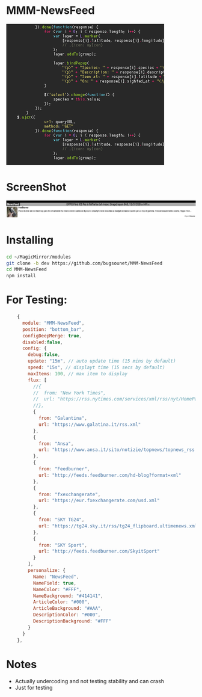 # MMM-NewsFeed

![](https://raw.githubusercontent.com/bugsounet/coding/main/undercoding.gif)

# ScreenShot

![](https://raw.githubusercontent.com/bugsounet/MMM-NewsFeed/dev/NewsFeed.png)

# Installing

```sh
cd ~/MagicMirror/modules
git clone -b dev https://github.com/bugsounet/MMM-NewsFeed
cd MMM-NewsFeed
npm install
```

# For Testing:

```js
    {
      module: "MMM-NewsFeed",
      position: "bottom_bar",
      configDeepMerge: true,
      disabled:false,
      config: {
        debug:false,
        update: "15m", // auto update time (15 mins by default)
        speed: "15s", // displayt time (15 secs by default)
        maxItems: 100, // max item to display
        flux: [
          //{
          //  from: "New York Times",
          //  url: "https://rss.nytimes.com/services/xml/rss/nyt/HomePage.xml"
          //},
          {
            from: "Galantina",
            url: "https://www.galatina.it/rss.xml"
          },
          {
            from: "Ansa",
            url: "https://www.ansa.it/sito/notizie/topnews/topnews_rss.xml"
          },
          {
            from: "Feedburner",
            url: "http://feeds.feedburner.com/hd-blog?format=xml"
          },
          {
            from: "fxexchangerate",
            url: "https://eur.fxexchangerate.com/usd.xml"
          },
          {
            from: "SKY TG24",
            url: "https://tg24.sky.it/rss/tg24_flipboard.ultimenews.xml"
          },
          {
            from: "SKY Sport",
            url: "http://feeds.feedburner.com/SkyitSport"
          }
        ],
        personalize: {
          Name: "NewsFeed",
          NameField: true,
          NameColor: "#FFF",
          NameBackground: "#414141",
          ArticleColor: "#000",
          ArticleBackground: "#AAA",
          DescriptionColor: "#000",
          DescriptionBackground: "#FFF"
        }
      }
    },
```

# Notes

  * Actually undercoding and not testing stability and can crash
  * Just for testing
